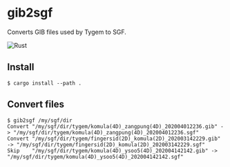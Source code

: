 # gib2sgf

Converts GIB files used by Tygem to SGF.

![Rust](https://github.com/komu/gib2sgf/workflows/Rust/badge.svg)

## Install

```
$ cargo install --path .
```

## Convert files

```
$ gib2sgf /my/sgf/dir 
Convert "/my/sgf/dir/tygem/komula(4D)_zangpung(4D)_202004012236.gib" -> "/my/sgf/dir/tygem/komula(4D)_zangpung(4D)_202004012236.sgf"
Convert "/my/sgf/dir/tygem/fingersid(2D)_komula(2D)_202003142229.gib" -> "/my/sgf/dir/tygem/fingersid(2D)_komula(2D)_202003142229.sgf"
Skip    "/my/sgf/dir/tygem/komula(4D)_ysoo5(4D)_202004142142.gib" -> "/my/sgf/dir/tygem/komula(4D)_ysoo5(4D)_202004142142.sgf"
```
